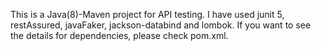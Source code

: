 This is a Java(8)-Maven project for API testing. I have used junit 5, restAssured, javaFaker, jackson-databind and lombok. If you want to see the details for dependencies, please check pom.xml.